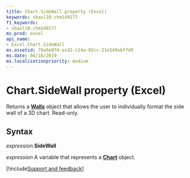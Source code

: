 ```yaml
---
title: Chart.SideWall property (Excel)
keywords: vbaxl10.chm149177
f1_keywords:
- vbaxl10.chm149177
ms.prod: excel
api_name:
- Excel.Chart.SideWall
ms.assetid: 79a6e074-acd1-c14a-02cc-21e549ebffd8
ms.date: 04/16/2019
ms.localizationpriority: medium
---
```



# Chart.SideWall property (Excel)

Returns a **[Walls](Excel.Walls(object).md)** object that allows the user to individually format the side wall of a 3D chart. Read-only.


## Syntax

_expression_.**SideWall**

_expression_ A variable that represents a **[Chart](Excel.Chart(object).md)** object.




[!include[Support and feedback](~/includes/feedback-boilerplate.md)]